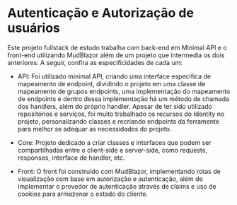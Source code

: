 # Autenticação e Autorização de usuários 
Este projeto fullstack de estudo trabalha com back-end em Minimal API e o front-end utilizando MudBlazor além de um projeto que intermedia os dois anteriores. A seguir, confira as especificidades de cada um:

* API: Foi utilizado minimal API, criando uma interface específica de mapeamento de endpoint, dividindo o projeto em uma classe de mapeamento de grupos endpoints,
uma implementação do mapeamento de endpoints e dentro dessa implementação há um método de chamada dos handlers, além do próprio handler.
Apesar de ter sido utilizado repositórios e serviços, foi muito trabalhado os recursos do Identity no projeto, personalizando classes e recriando endpoints da ferramente
para melhor se adequar as necessidades do projeto.

* Core: Projeto dedicado a criar classes e interfaces que podem ser compartilhadas entre o client-side e server-side, como requests, responses, interface de handler, etc.

* Front: O front foi construído com MudBlazor, implementando rotas de visualização com base em autorização e autenticação, além de implementar o provedor de autenticação através de claims
e uso de cookies para armazenar o estado do cliente.
